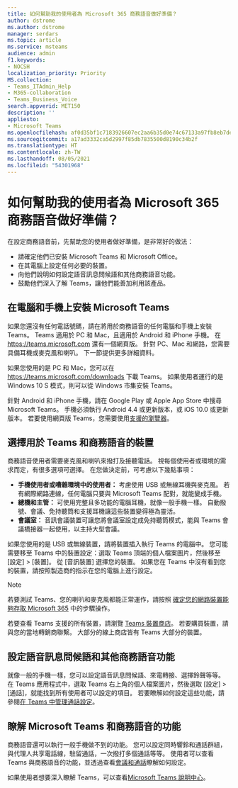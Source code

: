 ```yaml
---
title: 如何幫助我的使用者為 Microsoft 365 商務語音做好準備？
author: dstrome
ms.author: dstrome
manager: serdars
ms.topic: article
ms.service: msteams
audience: admin
f1.keywords:
- NOCSH
localization_priority: Priority
MS.collection:
- Teams_ITAdmin_Help
- M365-collaboration
- Teams_Business_Voice
search.appverid: MET150
description: ''
appliesto:
- Microsoft Teams
ms.openlocfilehash: af0d35bf1c7183926607ec2aa6b35d0e74c67133a97fb8eb7de57b5acc45c053
ms.sourcegitcommit: a17ad3332ca5d2997f85db7835500d8190c34b2f
ms.translationtype: HT
ms.contentlocale: zh-TW
ms.lasthandoff: 08/05/2021
ms.locfileid: "54301968"
---
```

# <a name="how-do-i-get-my-users-ready-for-microsoft-365-business-voice"></a>如何幫助我的使用者為 Microsoft 365 商務語音做好準備？

在設定商務語音前，先幫助您的使用者做好準備，是非常好的做法：
- 請確定他們已安裝 Microsoft Teams 和 Microsoft Office。 
- 在其電腦上設定任何必要的裝置。
- 向他們說明如何設定語音訊息問候語和其他商務語音功能。
- 鼓勵他們深入了解 Teams，讓他們能善加利用該產品。

## <a name="install-microsoft-teams-on-computers-and-phones"></a>在電腦和手機上安裝 Microsoft Teams

如果您還沒有任何電話號碼，請在將用於商務語音的任何電腦和手機上安裝 Teams。 Teams 適用於 PC 和 Mac，且適用於 Android 和 iPhone 手機。 在 https://teams.microsoft.com 還有一個網頁版。 針對 PC、Mac 和網路，您需要具備耳機或麥克風和喇叭。 下一節提供更多詳細資料。

如果您使用的是 PC 和 Mac，您可以在 https://teams.microsoft.com/downloads 下載 Teams。 如果使用者運行的是 Windows 10 S 模式，則可以從 Windows 市集安裝 Teams。

針對 Android 和 iPhone 手機，請在 Google Play 或 Apple App Store 中搜尋 Microsoft Teams。 手機必須執行 Android 4.4 或更新版本，或 iOS 10.0 或更新版本。
若要使用網頁版 Teams，您需要使用[支援的瀏覽器](../get-clients.md#web-client)。

## <a name="choose-devices-for-teams-and-business-voice"></a>選擇用於 Teams 和商務語音的裝置

商務語音使用者需要麥克風和喇叭來撥打及接聽電話。 視每個使用者或環境的需求而定，有很多選項可選擇。 在您做決定前，可考慮以下幾點事項：

* **手機使用者或嘈雜環境中的使用者：** 考慮使用 USB 或無線耳機與麥克風。 若有網際網路連線，任何電腦只要與 Microsoft Teams 配對，就能變成手機。
* **總機和主管：** 可使用完整且多功能的電腦耳機，就像一般手機一樣。 自動撥號、會議、免持聽筒和支援耳機讓這些裝置變得極為靈活。
* **會議室：** 音訊會議裝置可讓您將會議室設定成免持聽筒模式，能與 Teams 會議橋接器一起使用，以主持大型會議。

如果您使用的是 USB 或無線裝置，請將裝置插入執行 Teams 的電腦中。 您可能需要移至 Teams 中的裝置設定：選取 Teams 頂端的個人檔案圖片，然後移至 [設定]  >  [裝置]。 從 [音訊裝置] 選擇您的裝置。 如果您在 Teams 中沒有看到您的裝置，請按照製造商的指示在您的電腦上進行設定。

> [!NOTE]
> 若要測試 Teams、您的喇叭和麥克風都能正常運作，請按照 [確定您的網路裝置能夠存取 Microsoft 365](get-ready-internet.md#make-sure-the-computers-and-devices-on-your-network-can-reach-microsoft-365) 中的步驟操作。

若要查看 Teams 支援的所有裝置，請瀏覽 [Teams 裝置商店](https://products.office.com/microsoft-teams/across-devices/devices)。 若要購買裝置，請與您的當地轉銷商聯繫。 大部分的線上商店皆有 Teams 大部分的裝置。

## <a name="set-up-voicemail-greetings-and-other-business-voice-features"></a>設定語音訊息問候語和其他商務語音功能

就像一般的手機一樣，您可以設定語音訊息問候語、來電轉接、選擇鈴聲等等。 在 Teams 應用程式中，選取 Teams 右上角的個人檔案圖片，然後選取 [設定]  >  [通話]，就能找到所有使用者可以設定的項目。 若要瞭解如何設定這些功能，請參閱[在 Teams 中管理通話設定](https://support.office.com/article/manage-your-call-settings-in-teams-456cb611-3477-496f-b31a-6ab752a7595f)。

## <a name="learn-what-microsoft-teams-and-business-voice-can-do"></a>瞭解 Microsoft Teams 和商務語音的功能

商務語音還可以執行一般手機做不到的功能。 您可以設定同時響鈴和通話群組，與代理人共享電話線，駐留通話，一次撥打多個通話等等。 使用者可以查看 Teams 與商務語音的功能，並透過查看[會議和通話](https://support.office.com/article/meetings-and-calls-d92432d5-dd0f-4d17-8f69-06096b6b48a8?ui=en-US&rs=en-US&ad=US#ID0EAABAAA=Calls)瞭解如何設定。

如果使用者想要深入瞭解 Teams，可以查看[Microsoft Teams 說明中心](https://support.office.com/teams)。
